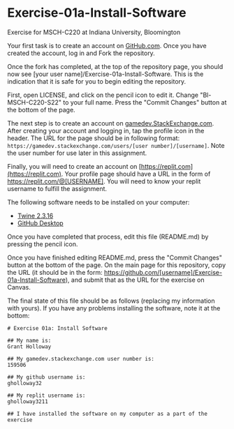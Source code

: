 # Exercise-01a-Install-Software

Exercise for MSCH-C220 at Indiana University, Bloomington

Your first task is to create an account on [GitHub.com](https://github.com/). Once you have created the account, log in and Fork the repository.

Once the fork has completed, at the top of the repository page, you should now see [your user name]/Exercise-01a-Install-Software. This is the indication that it is safe for you to begin editing the repository.

First, open LICENSE, and click on the pencil icon to edit it. Change "Bl-MSCH-C220-S22" to your full name. Press the "Commit Changes" button at the bottom of the page.

The next step is to create an account on [gamedev.StackExchange.com](https://gamedev.stackexchange.com/). After creating your account and logging in, tap the profile icon in the header. The URL for the page should be in following format: `https://gamedev.stackexchange.com/users/[user number]/[username]`. Note the user number for use later in this assignment.

Finally, you will need to create an account on [https://replit.com](https://replit.com). Your profile page should have a URL in the form of https://replit.com/@[USERNAME]. You will need to know your replit username to fulfill the assignment.

The following software needs to be installed on your computer:

 - [Twine 2.3.16](http://twinery.org/)
 - [GitHub Desktop](https://desktop.github.com/)

Once you have completed that process, edit this file (README.md) by pressing the pencil icon.

Once you have finished editing README.md, press the "Commit Changes" button at the bottom of the page. On the main page for this repository, copy the URL (it should be in the form: https://github.com/[username]/Exercise-01a-Install-Software), and submit that as the URL for the exercise on Canvas.

The final state of this file should be as follows (replacing my information with yours). If you have any problems installing the software, note it at the bottom:
```
# Exercise 01a: Install Software

## My name is:
Grant Holloway 

## My gamedev.stackexchange.com user number is:
159506

## My github username is:
gholloway32

## My replit username is:
gholloway3211

## I have installed the software on my computer as a part of the exercise
```
